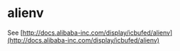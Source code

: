 alienv
========================

See [http://docs.alibaba-inc.com/display/icbufed/alienv](http://docs.alibaba-inc.com/display/icbufed/alienv)
